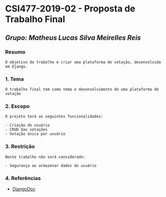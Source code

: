 # **CSI477-2019-02 - Proposta de Trabalho Final**
## *Grupo: Matheus Lucas Silva Meirelles Reis*

### Resumo

    O objetivo do trabalho é criar uma plataforma de votação, desenvolvido em Django. 

### 1. Tema

    O trabalho final tem como tema o desenvolvimento de uma plataforma de votação

### 2. Escopo
    
    O projeto terá as seguintes funcionalidades:

    - Criação de usuário
    - CRUD das votações
    - Votação única por usuário

### 3. Restrição
    
    Neste trabalho não será considerado:

    - Segurança ao armazenar dados do usuário

### 4. Referências

- [DjangoDoc](https://docs.djangoproject.com/en/2.2/)


